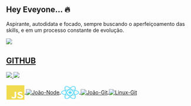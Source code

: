 ## Hey Eveyone... 🔥

<p>Aspirante, autodidata e focado, sempre buscando o aperfeiçoamento das skills, e em um processo constante de evolução.</p>
<div>
 <a href = "mailto:joaofergear003@gmail.com"><img src="https://img.shields.io/badge/-Gmail-%23333?style=for-the-badge&logo=gmail&logoColor=white"  
</div>

## GITHUB

<div>
  <a href="https://github.com/joaofer11">
  <img height="180em" src="https://github-readme-stats.vercel.app/api?username=joaofer11&show_icons=true&theme=dark&include_all_commits=true&count_private=true"/>
  <img height="180em" src="https://github-readme-stats.vercel.app/api/top-langs/?username=joaofer11&layout=compact&langs_count=7&theme=dark"/>
</div>
<div><br>
  <img align="center" alt="João-Js" height="40" width="50" src="https://raw.githubusercontent.com/devicons/devicon/master/icons/javascript/javascript-plain.svg">
  <img align="center" alt="João-Node" height="40" width="50" src="https://cdn.jsdelivr.net/gh/devicons/devicon/icons/nodejs/nodejs-original.svg" />
  <img align="center" alt="João-React" height="40" width="50" src="https://raw.githubusercontent.com/devicons/devicon/master/icons/react/react-original.svg">
  <img align="center" alt="João-Git" height="40" width="50" src="https://cdn.jsdelivr.net/gh/devicons/devicon/icons/git/git-original.svg" />
  <img align="center" alt="Linux-Git" height="40" width="50" src="https://cdn.jsdelivr.net/gh/devicons/devicon/icons/linux/linux-original.svg" />
</div>

##
